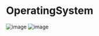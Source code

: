 # OperatingSystem
![image](https://user-images.githubusercontent.com/76835313/125666374-a76be218-81fd-47ad-be4b-1c01777d02d0.png)
![image](https://user-images.githubusercontent.com/76835313/131532745-a20839b7-2441-4c18-bbec-2ba60aa9661b.png)

